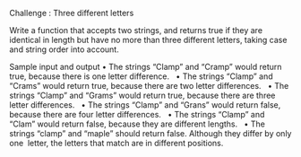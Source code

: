 Challenge : Three different letters 

Write a function that accepts two strings, and returns true if they are identical in length but  have no more than three different letters, taking case and string order into account. 

Sample input and output 
	•	The strings “Clamp” and “Cramp” would return true, because there is one letter difference.  
	•	The strings “Clamp” and “Crams” would return true, because there are two letter differences.  
	•	The strings “Clamp” and “Grams” would return true, because there are three letter differences.  
	•	The strings “Clamp” and “Grans” would return false, because there are four letter differences.  
	•	The strings “Clamp” and “Clam” would return false, because they are different lengths.  
	•	The strings “clamp” and “maple” should return false. Although they differ by only one  letter, the letters that match are in different positions.  
